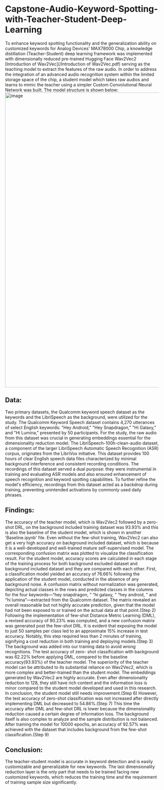 # Capstone-Audio-Keyword-Spotting-with-Teacher-Student-Deep-Learning

To enhance keyword spotting functionality and the generalization ability on customized keywords for
Analog Devices' MAX78000 Chip, a knowledge distillation (Teacher-Student) deep learning framework
was implemented with dimensionally reduced pre-trained Hugging Face Wav2Vec2 [Introduction of Wav2Vec](/Introduction of Wav2Vec.pdf)
serving as the teaching model to
extract the features of the raw audio. In order to address the integration of an advanced audio recognition
system within the limited storage space of the chip, a student model which takes raw audios and learns
to mimic the teacher using a simpler Custom Convolutional Neural Network was built. The model structure is
shown below:
<img width="967" alt="image" src="https://github.com/1724851273/Capstone-Audio-Keyword-Spotting-with-Teacher-Student-Deep-Learning/assets/66252015/7a7a5d04-1ed1-4517-abe9-8e4fc0668097">

## Data:
Two primary datasets, the Qualcomm keyword speech dataset as the keywords and the LibriSpeech as the background, were utilized for the study. 
The Qualcomm Keyword Speech dataset contains 4,270 utterances of select English keywords: "Hey Android," "Hey Snapdragon," "Hi Galaxy," and "Hi Lumina," presented by 50 participants. For the study, the raw audio from this dataset was crucial in generating embeddings essential for the dimensionality reduction model.
The LibriSpeech-100h-clean-audio dataset, a component of the larger LibriSpeech Automatic Speech Recognition (ASR) corpus, originates from the LibriVox initiative. This dataset provides 100 hours of clear English speech data files characterized by minimal background interference and consistent recording conditions. The recordings of this dataset served a dual purpose: they were instrumental in training and evaluating ASR models and also ensured enhancement of speech recognition and keyword spotting capabilities. To further refine the model's efficiency, recordings from this dataset acted as a backdrop during training, preventing unintended activations by commonly used daily phrases.

## Findings:
The accuracy of the teacher model, which is Wav2Vec2 followed by a zero-shot DRL, on the background
included training dataset was 93.93% and this is also the baseline of the student model, which is shown
in another 'Baseline.ipynb' file. Even without the few-shot training, Wav2Vec2 can also get a very high
accuracy on background included dataset, which is because it is a well-developed and well-trained
mature self-supervised model. The corresponding confusion matrix was plotted to visualize the
classification result.
For the student model, accuracy scores are calculated in each stage of the training process for both
background excluded dataset and background included dataset and they are compared with each other.
First, a classification model yielded an accuracy of 76.66% following the application of the student
model, conducted in the absence of any background noise. A confusion matrix without normalization was
generated, depicting actual classes in the rows and predicted classes in the columns for the four
keywords—“hey snapdragon,
” “hi galaxy,
” “hey android,
” and “hi lumina”—extracted from the Qualcomm
dataset. The matrix revealed an overall reasonable but not highly accurate prediction, given that the
model had not been exposed to or trained on the actual data at that point.(Step 2)
Following the implementation of few-shot Distance Metric Learning (DML), a revised accuracy of 90.23%
was computed, and a new confusion matrix was generated post the few-shot DRL. It is evident that
exposing the model to just 50 samples per class led to an approximate 15% increase in test accuracy.
Notably, this step required less than 2 minutes of training, signifying a cost reduction in both training and
deploying models.(Step 3)
The background was added into our training data to avoid wrong recognitions. The test accuracy of zero-
shot classification with background was 62.22% before applying DML, compared to the baseline
accuracy(93.93%) of the teacher model. The superiority of the teacher model can be attributed to its
substantial reliance on Wav2Vec2, which is more complex and better-trained than the student model. The
embeddings generated by Wav2Vec2 are highly accurate. Even after dimensionality reduction to 128,
they still have rich content and the information loss is minor compared to the student model developed
and used in this research. In conclusion, the student model still needs improvement.(Step 6)
However, the test accuracy of zero-shot classification was not increased after directly implementing DML
but decreased to 54.86%.(Step 7) This time the accuracy after DML and few-shot DRL is lower because
the dimensionality reduction caused a certain degree of information loss. The background itself is also
complex to analyze and the sample distribution is not balanced.
After training the model for 10000 epochs, an accuracy of 92.57% was achieved with the dataset that
includes background from the few-shot classification.(Step 9)

## Conclusion:
The teacher-student model is accurate in keyword detection and is easily customizable and generalizable
for new keywords. The last dimensionality reduction layer is the only part that needs to be trained facing
new customized keywords, which reduces the training time and the requirement of training sample size
significantly.
